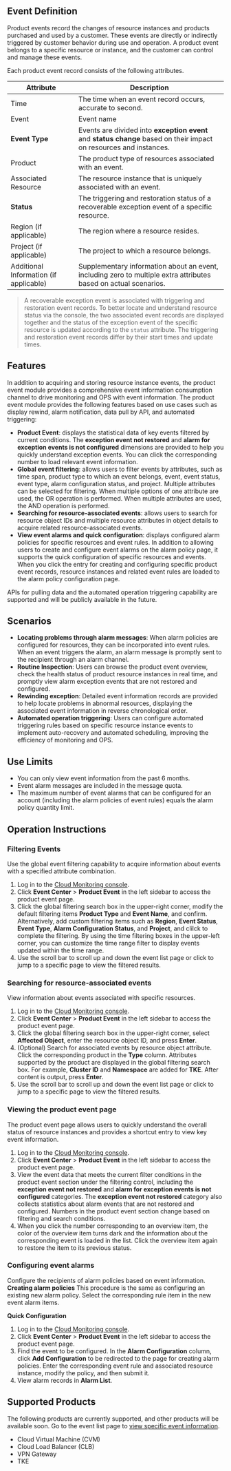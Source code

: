 ## Event Definition
Product events record the changes of resource instances and products purchased and used by a customer. These events are directly or indirectly triggered by customer behavior during use and operation. A product event belongs to a specific resource or instance, and the customer can control and manage these events.

Each product event record consists of the following attributes.

| Attribute | Description |
| ------------- | ----- |
| Time | The time when an event record occurs, accurate to second. |
| Event | Event name |
| **Event Type** | Events are divided into **exception event** and **status change** based on their impact on resources and instances. |
| Product | The product type of resources associated with an event. |
| Associated Resource | The resource instance that is uniquely associated with an event. |
| **Status** | The triggering and restoration status of a recoverable exception event of a specific resource. |
| Region (if applicable) | The region where a resource resides. |
| Project (if applicable) | The project to which a resource belongs. |
| Additional Information (if applicable) | Supplementary information about an event, including zero to multiple extra attributes based on actual scenarios. |

> A recoverable exception event is associated with triggering and restoration event records. To better locate and understand resource status via the console, the two associated event records are displayed together and the status of the exception event of the specific resource is updated according to the `status` attribute. The triggering and restoration event records differ by their start times and update times.


## Features
In addition to acquiring and storing resource instance events, the product event module provides a comprehensive event information consumption channel to drive monitoring and OPS with event information.
The product event module provides the following features based on use cases such as display rewind, alarm notification, data pull by API, and automated triggering:
- **Product Event**: displays the statistical data of key events filtered by current conditions. The **exception event not restored** and **alarm for exception events is not configured** dimensions are provided to help you quickly understand exception events. You can click the corresponding number to load relevant event information.
- **Global event filtering**: allows users to filter events by attributes, such as time span, product type to which an event belongs, event, event status, event type, alarm configuration status, and project. Multiple attributes can be selected for filtering. When multiple options of one attribute are used, the OR operation is performed. When multiple attributes are used, the AND operation is performed.
- **Searching for resource-associated events**: allows users to search for resource object IDs and multiple resource attributes in object details to acquire related resource-associated events.
- **View event alarms and quick configuration**: displays configured alarm policies for specific resources and event rules. In addition to allowing users to create and configure event alarms on the alarm policy page, it supports the quick configuration of specific resources and events. When you click the entry for creating and configuring specific product event records, resource instances and related event rules are loaded to the alarm policy configuration page.

APIs for pulling data and the automated operation triggering capability are supported and will be publicly available in the future.


## Scenarios
- **Locating problems through alarm messages**: When alarm policies are configured for resources, they can be incorporated into event rules. When an event triggers the alarm, an alarm message is promptly sent to the recipient through an alarm channel.
- **Routine Inspection**: Users can browse the product event overview, check the health status of product resource instances in real time, and promptly view alarm exception events that are not restored and configured.
- **Rewinding exception**: Detailed event information records are provided to help locate problems in abnormal resources, displaying the associated event information in reverse chronological order.
- **Automated operation triggering**: Users can configure automated triggering rules based on specific resource instance events to implement auto-recovery and automated scheduling, improving the efficiency of monitoring and OPS.



## Use Limits
- You can only view event information from the past 6 months.
- Event alarm messages are included in the message quota.
- The maximum number of event alarms that can be configured for an account (including the alarm policies of event rules) equals the alarm policy quantity limit.


## Operation Instructions
### Filtering Events
Use the global event filtering capability to acquire information about events with a specified attribute combination.
1. Log in to the [Cloud Monitoring console](https://console.cloud.tencent.com/monitor/overview).
2. Click **Event Center** > **Product Event** in the left sidebar to access the product event page.
3. Click the global filtering search box in the upper-right corner, modify the default filtering items **Product Type** and **Event Name**, and confirm. Alternatively, add custom filtering items such as **Region**, **Event Status**, **Event Type**, **Alarm Configuration Status**, and **Project**, and clilck to complete the filtering. By using the time filtering boxes in the upper-left corner, you can customize the time range filter to display events updated within the time range.
4. Use the scroll bar to scroll up and down the event list page or click to jump to a specific page to view the filtered results.

### Searching for resource-associated events
View information about events associated with specific resources.
1. Log in to the [Cloud Monitoring console](https://console.cloud.tencent.com/monitor/overview).
2. Click **Event Center** > **Product Event** in the left sidebar to access the product event page.
3. Click the global filtering search box in the upper-right corner, select **Affected Object**, enter the resource object ID, and press **Enter**.
4. (Optional) Search for associated events by resource object attribute. Click the corresponding product in the **Type** column. Attributes supported by the product are displayed in the global filtering search box. For example, **Cluster ID** and **Namespace** are added for **TKE**. After content is output, press **Enter**.
5. Use the scroll bar to scroll up and down the event list page or click to jump to a specific page to view the filtered results.


### Viewing the product event page
The product event page allows users to quickly understand the overall status of resource instances and provides a shortcut entry to view key event information.
1. Log in to the [Cloud Monitoring console](https://console.cloud.tencent.com/monitor/overview).
2. Click **Event Center** > **Product Event** in the left sidebar to access the product event page.
3. View the event data that meets the current filter conditions in the product event section under the filtering control, including the **exception event not restored** and **alarm for exception events is not configured** categories. The **exception event not restored** category also collects statistics about alarm events that are not restored and configured. Numbers in the product event section change based on filtering and search conditions.
4. When you click the number corresponding to an overview item, the color of the overview item turns dark and the information about the corresponding event is loaded in the list. Click the overview item again to restore the item to its previous status.

### Configuring event alarms
Configure the recipients of alarm policies based on event information.
**Creating alarm policies**
This procedure is the same as configuring an existing new alarm policy. Select the corresponding rule item in the new event alarm items.

**Quick Configuration**
1. Log in to the [Cloud Monitoring console](https://console.cloud.tencent.com/monitor/overview).
2. Click **Event Center** > **Product Event** in the left sidebar to access the product event page.
3. Find the event to be configured. In the **Alarm Configuration** column, click **Add Configuration** to be redirected to the page for creating alarm policies. Enter the corresponding event rule and associated resource instance, modify the policy, and then submit it.
4. View alarm records in **Alarm List**.


## Supported Products
The following products are currently supported, and other products will be available soon. Go to the event list page to [view specific event information](https://intl.cloud.tencent.com/document/product/248/32823).
- Cloud Virtual Machine (CVM)
- Cloud Load Balancer (CLB)
- VPN Gateway
- TKE


